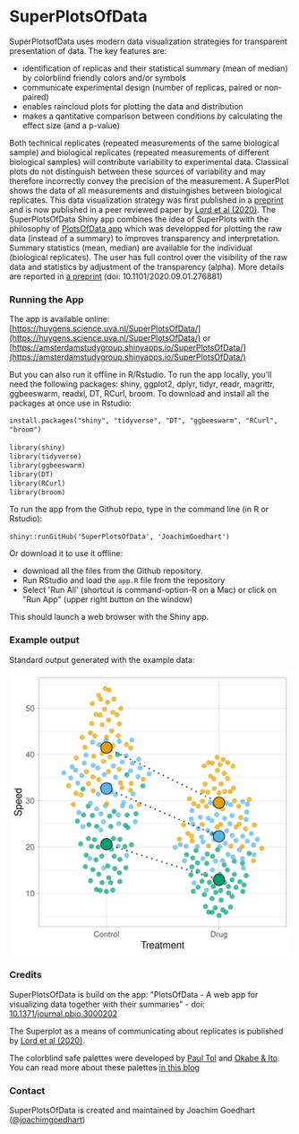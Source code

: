 # SuperPlotsOfData
 
SuperPlotsofData uses modern data visualization strategies for transparent presentation of data. The key features are:

* identification of replicas and their statistical summary (mean of median) by colorblind friendly colors and/or symbols
* communicate experimental design (number of replicas, paired or non-paired)
* enables raincloud plots for plotting the data and distribution
* makes a qantitative comparison between conditions by calculating the effect size (and a p-value)

Both technical replicates (repeated measurements of the same biological sample) and biological replicates (repeated measurements of different biological samples) will contribute variability to experimental data. Classical plots do not distinguish between these sources of variability and may therefore incorrectly convey the precision of the measurement. A SuperPlot shows the data of all measurements and distuingishes between biological replicates. This data visualization strategy was first published in a [preprint](https://arxiv.org/abs/1911.03509) and is now published in a peer reviewed paper by [Lord et al (2020)](https://doi.org/10.1083/jcb.202001064).
The SuperPlotsOfData Shiny app combines the idea of SuperPlots with the philosophy of [PlotsOfData app](https://huygens.science.uva.nl/PlotsOfData/) which was developped for plotting the raw data (instead of a summary) to improves transparency and interpretation. Summary statistics (mean, median) are available for the individual (biological replicates). The user has full control over the visibility of the raw data and statistics by adjustment of the transparency (alpha). More details are reported in [a preprint](https://doi.org/10.1101/2020.09.01.276881) (doi: 10.1101/2020.09.01.276881)

### Running the App

The app is available online: [https://huygens.science.uva.nl/SuperPlotsOfData/](https://huygens.science.uva.nl/SuperPlotsOfData/) or [https://amsterdamstudygroup.shinyapps.io/SuperPlotsOfData/](https://amsterdamstudygroup.shinyapps.io/SuperPlotsOfData/)

But you can also run it offline in R/Rstudio. To run the app locally, you'll need the following packages: shiny, ggplot2, dplyr, tidyr, readr, magrittr, ggbeeswarm, readxl, DT, RCurl, broom. To download and install all the packages at once use in Rstudio:

```
install.packages("shiny", "tidyverse", "DT", "ggbeeswarm", "RCurl", "broom")

library(shiny)
library(tidyverse)
library(ggbeeswarm)
library(DT)
library(RCurl)
library(broom)
```

To run the app from the Github repo, type in the command line (in R or Rstudio):

`shiny::runGitHub('SuperPlotsOfData', 'JoachimGoedhart')`

Or download it to use it offline:

- download all the files from the Github repository.
- Run RStudio and load the `app.R` file from the repository
- Select 'Run All' (shortcut is command-option-R on a Mac) or click on "Run App" (upper right button on the window)

This should launch a web browser with the Shiny app.


### Example output

Standard output generated with the example data:

![Example SuperPlot](https://github.com/JoachimGoedhart/SuperPlotsOfData/blob/master/SuperPlotsOfData.png?raw=true "image")

### Credits

SuperPlotsOfData is build on the app: "PlotsOfData - A web app for visualizing data together with their summaries" - doi: [10.1371/journal.pbio.3000202](https://doi.org/10.1371/journal.pbio.3000202)

The Superplot as a means of communicating about replicates is published by [Lord et al (2020)](https://doi.org/10.1083/jcb.202001064).

The colorblind safe palettes were developed by [Paul Tol](https://personal.sron.nl/~pault/) and [Okabe & Ito](https://jfly.uni-koeln.de/color/). You can read more about these palettes [in this blog](https://thenode.biologists.com/data-visualization-with-flying-colors/research/)</p>

### Contact

SuperPlotsOfData is created and maintained by Joachim Goedhart ([@joachimgoedhart](https://twitter.com/joachimgoedhart))
